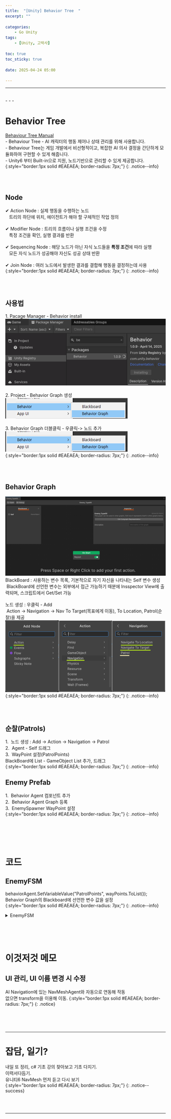 ```yaml
---
title:  "[Unity] Behavior Tree  "
excerpt: ""

categories:
    - Go Unity
tags:
    - [Unity, 고박사]

toc: true
toc_sticky: true
 
date: 2025-04-24 05:00

---
```

- - -


<br>
- - - 

# Behavior Tree
[Behaviour Tree Manual](https://docs.unity3d.com/Packages/com.unity.behavior@1.0/manual/index.html)  
-&nbsp;Behaviour Tree - AI 캐릭터의 행동 제어나 상태 관리를 위해 사용합니다.  
-&nbsp;Behaviour Tree는 게임 개발에서 비선형적이고, 복잡한 AI 의사 결정을 간단하게 모듈화하여 구현할 수 있게 해줍니다.  
-&nbsp;Unity6 부터 Built-in으로 지원, 노드기반으로 관리할 수 있게 제공합니다.  
{:style="border:1px solid #EAEAEA; border-radius: 7px;"}
{: .notice--info}  

<br><br>

## Node
✔ Action Node : 실제 행동을 수행하는 노드  
&nbsp;&nbsp; 트리의 하단에 위치, 에이전트가 해야 할 구체적인 작업 정의  
&nbsp;  
✔ Modifier Node : 트리의 흐름이나 실행 조건을 수정  
&nbsp;&nbsp; 특정 조건을 확인, 실행 결과를 반환  
&nbsp;  
✔ Sequencing Node : 해당 노드가 아닌 자식 노드들을 **특정 조건**에 따라 실행  
&nbsp;&nbsp; 모든 자식 노드가 성공해야 자신도 성공 상태 반환  
&nbsp;  
✔ Join Node : 여러 노드에서 발생한 결과를 결합해 행동을 결정하는데 사용  
{:style="border:1px solid #EAEAEA; border-radius: 7px;"}
{: .notice--info}  

<br><br>

## 사용법
1.&nbsp;Pacage Manager - Behavior install  
![Image](https://github.com/levell1/levell1.github.io/blob/main/Image/Project1/Behavior1.png?raw=true)  
&nbsp;  
2.&nbsp;Project - Behavior Graph 생성  
![Image](https://github.com/levell1/levell1.github.io/blob/main/Image/Project1/Behavior2.png?raw=true)  
&nbsp;  
3.&nbsp;Behavior Graph 더블클릭 - 우클릭-> 노드 추가    
![Image](https://github.com/levell1/levell1.github.io/blob/main/Image/Project1/Behavior2.png?raw=true)  
{:style="border:1px solid #EAEAEA; border-radius: 7px;"}
{: .notice--info}  

<br><br>

## Behavior Graph
![Image](https://github.com/levell1/levell1.github.io/blob/main/Image/Project1/Behavior3.png?raw=true)  
BlackBoard : 사용하는 변수 목록, 기본적으로 자기 자신을 나타내는 Self 변수 생성  
&nbsp;BlackBoard에 선언한 변수는 외부에서 접근 가능하기 때분에 Insspector View에 출력되며, 스크립트에서 Get/Set 가능  
&nbsp;  
노드 생성 : 우클릭 - Add  
&nbsp;Action -> Navigation -> Nav To Target(목표에게 이동), To Location, Patrol(순찰)을 제공  
![Image](https://github.com/levell1/levell1.github.io/blob/main/Image/Project1/Behavior4.png?raw=true)  
{:style="border:1px solid #EAEAEA; border-radius: 7px;"}
{: .notice--info}  

<br><br>

## 순찰(Patrols)
1.&nbsp; 노드 생성 : Add -> Action -> Navigation -> Patrol  
2.&nbsp; Agent - Self 드래그  
3.&nbsp; WayPoint 설정(PatrolPoints)  
BlackBoard에 List - GameObject List 추가, 드래그  
{:style="border:1px solid #EAEAEA; border-radius: 7px;"}
{: .notice--info}  

## Enemy Prefab
1.&nbsp; Behavior Agent 컴포넌트 추가  
2.&nbsp; Behavior Agent Graph 등록    
3.&nbsp; EnemySpawner WayPoint 설정  
{:style="border:1px solid #EAEAEA; border-radius: 7px;"}
{: .notice--info}  

<br><br><br><br>

# 코드

## EnemyFSM
behaviorAgent.SetVariableValue("PatrolPoints", wayPoints.ToList());  
Behavior Graph의 Blackboard에 선언한 변수 값을 설정  
{:style="border:1px solid #EAEAEA; border-radius: 7px;"}
{: .notice--info} 

<details>
<summary>EnemyFSM</summary>
<div class="notice--primary" markdown="1"> 

```c# 
using System.Linq;
using UnityEngine;
using UnityEngine.AI;
using Unity.Behavior;

public class EnemyFSM : MonoBehaviour
{
	private	Transform			target;
	private	NavMeshAgent		navMeshAgent;
	private	BehaviorGraphAgent	behaviorAgent;

	public void Setup(Transform target, GameObject[] wayPoints)
	{
		this.target = target;

		navMeshAgent	= GetComponent<NavMeshAgent>();
		behaviorAgent	= GetComponent<BehaviorGraphAgent>();
		navMeshAgent.updateRotation = false;
		navMeshAgent.updateUpAxis = false;

		behaviorAgent.SetVariableValue("PatrolPoints", wayPoints.ToList());
	}
}
```
</div>
</details>

<br><br><br>

# 이것저것 메모

## UI 관리, UI 이름 변경 시 수정  
AI Navigation에 있는 NavMeshAgent와 자동으로 연동해 작동  
없으면 transform을 이용해 이동. 
{:style="border:1px solid #EAEAEA; border-radius: 7px;"}
{: .notice} 



<br><br><br>
- - - 

# 잡담, 일기?
내일 또 정리, c# 기초 강의 찾아보고 기초 다지기.  
이력서다듬기.  
유니티6 NavMesh 먼저 듣고 다시 보기  
{:style="border:1px solid #EAEAEA; border-radius: 7px;"}
{: .notice--success}  


<br><br>
- - -